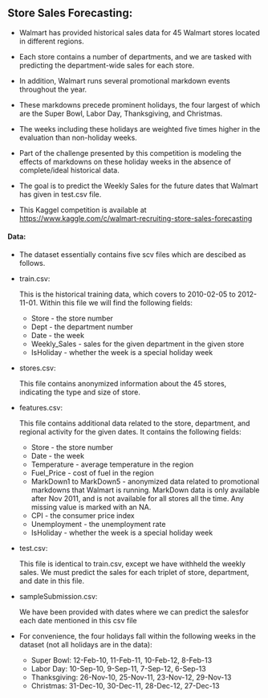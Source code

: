 ## Store Sales Forecasting:

- Walmart has provided historical sales data for 45 Walmart stores located in different regions. 
- Each store contains a number of departments, and we are tasked with predicting the department-wide sales for each store.
- In addition, Walmart runs several promotional markdown events throughout the year. 
- These markdowns precede prominent holidays, the four largest of which are the Super Bowl, Labor Day, Thanksgiving, and Christmas. 
- The weeks including these holidays are weighted five times higher in the evaluation than non-holiday weeks.
- Part of the challenge presented by this competition is modeling the effects of markdowns on these holiday weeks in the absence of complete/ideal historical data.


- The goal is to predict the Weekly Sales for the future dates that Walmart has given in test.csv file.
- This Kaggel competition is available at https://www.kaggle.com/c/walmart-recruiting-store-sales-forecasting

#### Data:
- The dataset essentially contains five scv files which are descibed as follows.

- train.csv:

    This is the historical training data, which covers to 2010-02-05 to 2012-11-01. Within this file we will find the following fields:

    - Store - the store number
    - Dept - the department number
    - Date - the week
    - Weekly_Sales - sales for the given department in the given store
    - IsHoliday - whether the week is a special holiday week
        
- stores.csv:
    
    This file contains anonymized information about the 45 stores, indicating the type and size of store.
    
- features.csv:

    This file contains additional data related to the store, department, and regional activity for the given dates. It contains the   following fields:

    - Store - the store number
    - Date - the week
    - Temperature - average temperature in the region
    - Fuel_Price - cost of fuel in the region
    - MarkDown1 to MarkDown5 - anonymized data related to promotional markdowns that Walmart is running. MarkDown data is only available after Nov 2011, and is not available for all stores all the time. Any missing value is marked with an NA.
    - CPI - the consumer price index
    - Unemployment - the unemployment rate
    - IsHoliday - whether the week is a special holiday week
    
 - test.csv:

    This file is identical to train.csv, except we have withheld the weekly sales. We must predict the sales for each triplet of store, department, and date in this file.

 - sampleSubmission.csv:

    We have been provided with dates where we can predict the salesfor each date mentioned in this csv file


- For convenience, the four holidays fall within the following weeks in the dataset (not all holidays are in the data):

  - Super Bowl: 12-Feb-10, 11-Feb-11, 10-Feb-12, 8-Feb-13
  - Labor Day: 10-Sep-10, 9-Sep-11, 7-Sep-12, 6-Sep-13
  - Thanksgiving: 26-Nov-10, 25-Nov-11, 23-Nov-12, 29-Nov-13
  - Christmas: 31-Dec-10, 30-Dec-11, 28-Dec-12, 27-Dec-13
